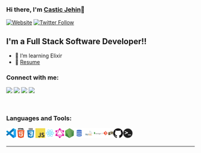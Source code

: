 ### Hi there, I'm [Castic Jehin][website]👋

[![Website](https://img.shields.io/website?label=Portfolio&style=for-the-badge&url=https%3A%2F%2Fjehincastic.vercel.app)](https://jehincastic.dev)
[![Twitter Follow](https://img.shields.io/twitter/follow/jehincastic?color=1DA1F2&logo=twitter&style=for-the-badge)](https://twitter.com/intent/follow?screen_name=jehincastic)

## I'm a Full Stack Software Developer!!

- 📖 I’m learning Elixir
- 📝 [Resume][website]

### Connect with me:

[<img src="https://img.shields.io/badge/Portfolio%20-%23E4405F.svg?&style=for-the-badge&color=1DA1F2" />][website]
[<img src="https://img.shields.io/badge/jehincastic%20-%23E4405F.svg?&style=for-the-badge&logo=twitter&logoColor=white&color=1DA1F2" />][twitter]
[<img src="https://img.shields.io/badge/jehincastic%20-%23E4405F.svg?&style=for-the-badge&logo=linkedin&logoColor=white&color=1DA1F2" />][linkedin]
[<img src="https://img.shields.io/badge/jehincastic%20-%23E4405F.svg?&style=for-the-badge&logo=instagram&logoColor=white&color=1DA1F2" />][instagram]

<br />

### Languages and Tools:

<img align="left" alt="Visual Studio Code" width="26px" src="https://raw.githubusercontent.com/github/explore/80688e429a7d4ef2fca1e82350fe8e3517d3494d/topics/visual-studio-code/visual-studio-code.png" />
<img align="left" alt="HTML5" width="26px" src="https://raw.githubusercontent.com/github/explore/80688e429a7d4ef2fca1e82350fe8e3517d3494d/topics/html/html.png" />
<img align="left" alt="CSS3" width="26px" src="https://raw.githubusercontent.com/github/explore/80688e429a7d4ef2fca1e82350fe8e3517d3494d/topics/css/css.png" />
<img align="left" alt="JavaScript" width="26px" src="https://raw.githubusercontent.com/github/explore/80688e429a7d4ef2fca1e82350fe8e3517d3494d/topics/javascript/javascript.png" />
<img align="left" alt="React" width="26px" src="https://raw.githubusercontent.com/github/explore/80688e429a7d4ef2fca1e82350fe8e3517d3494d/topics/react/react.png" />
<img align="left" alt="GraphQL" width="26px" src="https://raw.githubusercontent.com/github/explore/80688e429a7d4ef2fca1e82350fe8e3517d3494d/topics/graphql/graphql.png" />
<img align="left" alt="Node.js" width="26px" src="https://raw.githubusercontent.com/github/explore/80688e429a7d4ef2fca1e82350fe8e3517d3494d/topics/nodejs/nodejs.png" />
<img align="left" alt="SQL" width="26px" src="https://raw.githubusercontent.com/github/explore/80688e429a7d4ef2fca1e82350fe8e3517d3494d/topics/sql/sql.png" />
<img align="left" alt="MySQL" width="26px" src="https://raw.githubusercontent.com/github/explore/80688e429a7d4ef2fca1e82350fe8e3517d3494d/topics/mysql/mysql.png" />
<img align="left" alt="MongoDB" width="26px" src="https://raw.githubusercontent.com/github/explore/80688e429a7d4ef2fca1e82350fe8e3517d3494d/topics/mongodb/mongodb.png" />
<img align="left" alt="Git" width="26px" src="https://raw.githubusercontent.com/github/explore/80688e429a7d4ef2fca1e82350fe8e3517d3494d/topics/git/git.png" />
<img align="left" alt="GitHub" width="26px" src="https://raw.githubusercontent.com/github/explore/78df643247d429f6cc873026c0622819ad797942/topics/github/github.png" />
<img align="left" alt="Terminal" width="26px" src="https://raw.githubusercontent.com/github/explore/80688e429a7d4ef2fca1e82350fe8e3517d3494d/topics/terminal/terminal.png" />

<br />
<br />

---

[website]: https://jehincastic.dev
[twitter]: https://twitter.com/jehincastic
[instagram]: https://instagram.com/jehincastic
[linkedin]: https://in.linkedin.com/in/castic-jehin-81a816105
